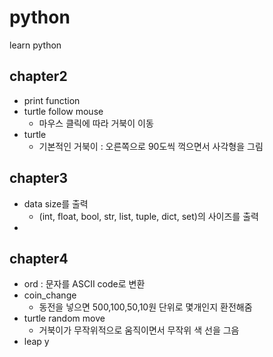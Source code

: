 # python
learn python

## chapter2
- print function
- turtle follow mouse
    - 마우스 클릭에 따라 거북이 이동
- turtle
    - 기본적인 거북이 : 오른쪽으로 90도씩 꺽으면서 사각형을 그림

## chapter3
- data size를 출력
    - (int, float, bool, str, list, tuple, dict, set)의 사이즈를 출력
- 

## chapter4
- ord : 문자를 ASCII code로 변환
- coin_change
    - 동전을 넣으면 500,100,50,10원 단위로 몇개인지 환전해줌
- turtle random move
    - 거북이가 무작위적으로 움직이면서 무작위 색 선을 그음
- leap y
